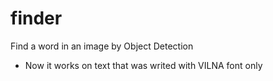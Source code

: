# finder
Find a word in an image by Object Detection

- Now it works on text that was writed with VILNA font only
